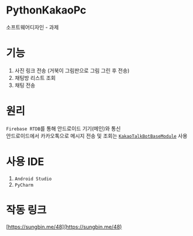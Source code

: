 # PythonKakaoPc
소프트웨어디자인 - 과제

# 기능
1. 사진 링크 전송 (거북이 그림판으로 그림 그린 후 전송)
2. 채팅방 리스트 조회
3. 채팅 전송

# 원리
`Firebase RTDB`를 통해 안드로이드 기기(메인)와 통신 <br/>
안드로이드에서 카카오톡으로 메시지 전송 및 조회는 [`KakaoTalkBotBaseModule`](https://github.com/jisungbin/KakaoTalkBotBaseModule) 사용

# 사용 IDE
1. `Android Studio`
2. `PyCharm`

# 작동 링크
[https://sungbin.me/48](https://sungbin.me/48)
